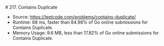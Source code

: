 # 217. Contains Duplicate

- Source: https://leetcode.com/problems/contains-duplicate/
- Runtime: 68 ms, faster than 84.98% of Go online submissions for Contains Duplicate.
- Memory Usage: 9.6 MB, less than 17.82% of Go online submissions for Contains Duplicate.